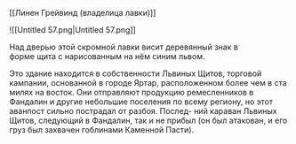 [[Линен Грейвинд (владелица лавки)]]

![[Untitled 57.png|Untitled 57.png]]

Над дверью этой скромной лавки висит деревянный знак в  
форме щита с нарисованным на нём синим львом.  

  

Это здание находится в собственности Львиных Щитов, торговой кампании, основанной в городе Яртар, расположенном более чем в ста милях на восток. Они отправляют продукцию ремесленников в Фандалин и другие небольшие поселения по всему региону, но этот аванпост сильно пострадал от разбоя. Послед- ний караван Львиных Щитов, следующий в Фандалин, так и не прибыл (он был атакован, и его груз был захвачен гоблинами Каменной Пасти).